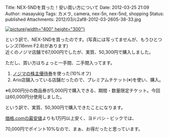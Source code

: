 Title: NEX-5NDを買った！安い買い方について
Date: 2012-03-25 21:09
Author: masayukig
Tags: カメラ, camera, nex-5n, nex-5nd, shopping
Status: published
Attachments: 2012/03/c2af8-2012-03-2605-38-33.jpg




[![picture](https://masayukig.files.wordpress.com/2012/03/c2af8-2012-03-2605-38-33.jpg?w=300){width="400"
height="300"}](https://masayukig.files.wordpress.com/2012/03/c2af8-2012-03-2605-38-33.jpg)


という訳で、NEX-5NDを買ったのです。(写真には写ってませんが、もうひとつレンズ(16mm
F2.8)があります)  
近くのノジマ店舗で67,000円でしたが、実質、50,300円で購入しました。

ただし、買い方はちょっと一手間、二手間入ってます。

1.  [ノジマの株主優待券](http://www.nojima.co.jp/ir/stockholder.html)を使った(10%オフ)
2.  Ario店舗入っている店舗だったので、プレミアムチケット(※)を使い、購入。


※6,000円分の商品券が5,000円で購入できる、期間・数量限定チケット。今回は60,000円分使用しました。





という訳で、実質、50,300円で購入できたことになります。



[価格.comの最安値](http://kakaku.com/item/K0000281279/)よりも1万円以上安く、ヨドバシ・ビックでは、



70,000円でポイント10%なので、まぁ、お得だったと思っています。



